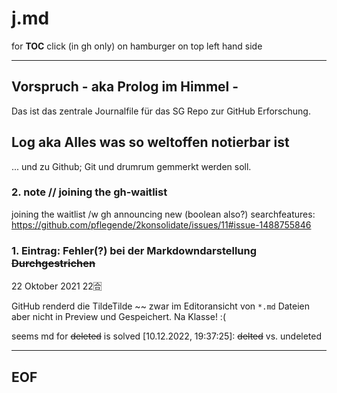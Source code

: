 # j.md

for **TOC** click (in gh only) on hamburger on top left hand side

---
## Vorspruch - aka Prolog im Himmel -
Das ist das zentrale Journalfile für das SG Repo zur GitHub Erforschung.

## Log aka Alles was so weltoffen notierbar ist 
... und zu Github; Git und drumrum 
gemmerkt werden soll.

### 2. note // joining the gh-waitlist

joining the waitlist
/w gh announcing new (boolean also?) searchfeatures: https://github.com/pflegende/2konsolidate/issues/11#issue-1488755846

### 1. Eintrag: Fehler(?) bei der Markdowndarstellung ~~Durchgestrichen~~
22 Oktober 2021 22🈴

GitHub renderd die TildeTilde ~~ zwar im Editoransicht von `*.md` Dateien aber nicht in Preview und Gespeichert.
Na Klasse!
:(

seems md for ~~deleted~~ is solved [10.12.2022, 19:37:25]:
~~delted~~ vs. undeleted 

---
EOF
---
